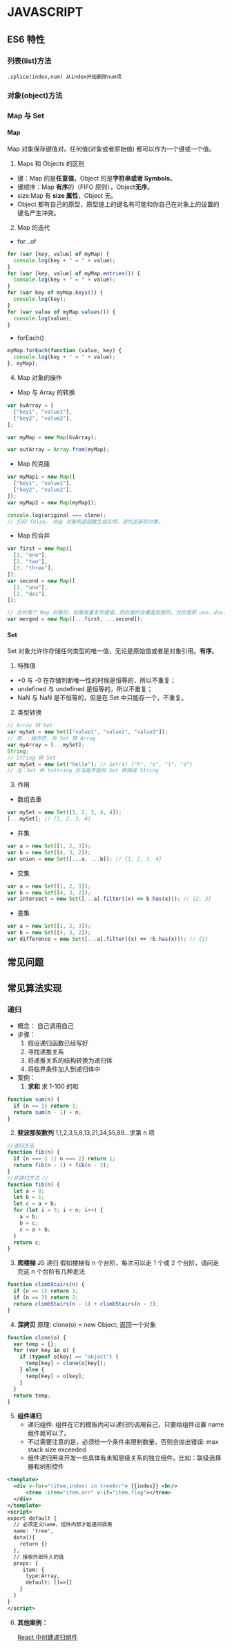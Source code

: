 # JAVASCRIPT

## ES6 特性

### 列表(list)方法
```
.splice(index,num) 从index开始删除num项

```
### 对象(object)方法

### Map 与 Set

#### Map

Map 对象保存键值对。任何值(对象或者原始值) 都可以作为一个键或一个值。

1. Maps 和 Objects 的区别

- 键：Map 的是**任意值**，Object 的是**字符串或者 Symbols**。
- 键顺序：Map **有序**的（FIFO 原则），Object**无序**。
- size:Map 有 **size 属性**，Object 无。
- Object 都有自己的原型，原型链上的键名有可能和你自己在对象上的设置的键名产生冲突。

2. Map 的迭代

- for...of

```js
for (var [key, value] of myMap) {
  console.log(key + " = " + value);
}
for (var [key, value] of myMap.entries()) {
  console.log(key + " = " + value);
}
for (var key of myMap.keys()) {
  console.log(key);
}
for (var value of myMap.values()) {
  console.log(value);
}
```

- forEach()

```js
myMap.forEach(function (value, key) {
  console.log(key + " = " + value);
}, myMap);
```

4. Map 对象的操作

- Map 与 Array 的转换

```js
var kvArray = [
  ["key1", "value1"],
  ["key2", "value2"],
];

var myMap = new Map(kvArray);

var outArray = Array.from(myMap);
```

- Map 的克隆

```js
var myMap1 = new Map([
  ["key1", "value1"],
  ["key2", "value2"],
]);
var myMap2 = new Map(myMap1);

console.log(original === clone);
// 打印 false。 Map 对象构造函数生成实例，迭代出新的对象。
```

- Map 的合并

```js
var first = new Map([
  [1, "one"],
  [2, "two"],
  [3, "three"],
]);
var second = new Map([
  [1, "uno"],
  [2, "dos"],
]);

// 合并两个 Map 对象时，如果有重复的键值，则后面的会覆盖前面的，对应值即 uno，dos， three
var merged = new Map([...first, ...second]);
```

#### Set

Set 对象允许你存储任何类型的唯一值，无论是原始值或者是对象引用。**有序**。

1. 特殊值

- +0 与 -0 在存储判断唯一性的时候是恒等的，所以不重复；
- undefined 与 undefined 是恒等的，所以不重复；
- NaN 与 NaN 是不恒等的，但是在 Set 中只能存一个，不重复。

2. 类型转换

```js
// Array 转 Set
var mySet = new Set(["value1", "value2", "value3"]);
// 用...操作符，将 Set 转 Array
var myArray = [...mySet];
String;
// String 转 Set
var mySet = new Set("hello"); // Set(4) {"h", "e", "l", "o"}
// 注：Set 中 toString 方法是不能将 Set 转换成 String
```

3. 作用

- 数组去重

```js
var mySet = new Set([1, 2, 3, 4, 4]);
[...mySet]; // [1, 2, 3, 4]
```

- 并集

```js
var a = new Set([1, 2, 3]);
var b = new Set([4, 3, 2]);
var union = new Set([...a, ...b]); // {1, 2, 3, 4}
```

- 交集

```js
var a = new Set([1, 2, 3]);
var b = new Set([4, 3, 2]);
var intersect = new Set([...a].filter((x) => b.has(x))); // {2, 3}
```

- 差集

```js
var a = new Set([1, 2, 3]);
var b = new Set([4, 3, 2]);
var difference = new Set([...a].filter((x) => !b.has(x))); // {1}
```

## 常见问题

## 常见算法实现

### 递归

- 概念：
  自己调用自己
- 步骤：
  1. 假设递归函数已经写好
  2. 寻找递推关系
  3. 将递推关系的结构转换为递归体
  4. 将临界条件加入到递归体中
- 案例：
  1. **求和**
     求 1-100 的和

```javascript
function sum(n) {
  if (n == 1) return 1;
  return sum(n - 1) + n;
}
```

2. **斐波那契数列**
   1,1,2,3,5,8,13,21,34,55,89...求第 n 项

```javascript
//递归方法
function fib(n) {
  if (n === 1 || n === 2) return 1;
  return fib(n - 1) + fib(n - 2);
}
//非递归方法 //
function fib(n) {
  let a = 0;
  let b = 1;
  let c = a + b;
  for (let i = 3; i < n; i++) {
    a = b;
    b = c;
    c = a + b;
  }
  return c;
}
```

3. **爬楼梯**
   JS 递归 假如楼梯有 n 个台阶，每次可以走 1 个或 2 个台阶，请问走完这 n 个台阶有几种走法

```javascript
function climbStairs(n) {
  if (n == 1) return 1;
  if (n == 2) return 2;
  return climbStairs(n - 1) + climbStairs(n - 2);
}
```

4. **深拷贝**
   原理: clone(o) = new Object; 返回一个对象

```javascript
function clone(o) {
  var temp = {};
  for (var key in o) {
    if (typeof o[key] == "object") {
      temp[key] = clone(o[key]);
    } else {
      temp[key] = o[key];
    }
  }
  return temp;
}
```

5. **组件递归**
   - 递归组件: 组件在它的模板内可以递归的调用自己，只要给组件设置 name 组件就可以了。
   - 不过需要注意的是，必须给一个条件来限制数量，否则会抛出错误: max stack size exceeded
   - 组件递归用来开发一些具体有未知层级关系的独立组件。比如：联级选择器和树形控件

```xml
<template>
  <div v-for="(item,index) in treeArr"> {{index}} <br/>
      <tree :item="item.arr" v-if="item.flag"></tree>
  </div>
</template>
<script>
export default {
  // 必须定义name，组件内部才能递归调用
  name: 'tree',
  data(){
    return {}
  },
  // 接收外部传入的值
  props: {
     item: {
      type:Array,
      default: ()=>[]
    }
  }
}
</script>
```

6. **其他案例：**

   [React 中创建递归组件](https://www.cclliang.com/2021/09/21/React/React%E4%B8%AD%E5%88%9B%E5%BB%BA%E9%80%92%E5%BD%92%E7%BB%84%E4%BB%B6/)
